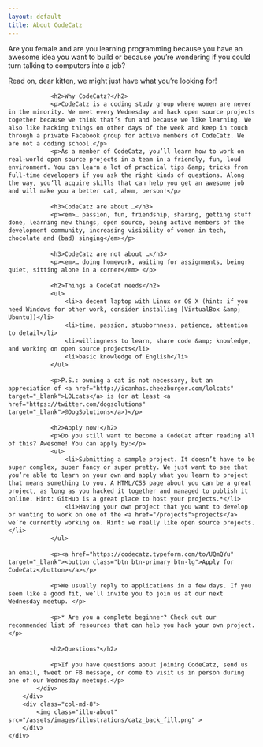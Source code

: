 ```yaml
---
layout: default
title: About CodeCatz
---
```


<div class="container-fluid cover-joinus">
	<div class="row">
		<div class="col-md-12">
			<div class="page-dscr">
				<p>Are you female and are you learning programming because you have an awesome idea you want to build or because you’re wondering if you could turn talking to computers into a job?</p>
				<p>Read on, dear kitten, we might just have what you’re looking for!</p>

				<h2>Why CodeCatz?</h2>
				<p>CodeCatz is a coding study group where women are never in the minority. We meet every Wednesday and hack open source projects together because we think that’s fun and because we like learning. We also like hacking things on other days of the week and keep in touch through a private Facebook group for active members of CodeCatz. We are not a coding school.</p>
				<p>As a member of CodeCatz, you’ll learn how to work on real-world open source projects in a team in a friendly, fun, loud environment. You can learn a lot of practical tips &amp; tricks from full-time developers if you ask the right kinds of questions. Along the way, you’ll acquire skills that can help you get an awesome job and will make you a better cat, ahem, person!</p>

				<h3>CodeCatz are about …</h3>
				<p><em>… passion, fun, friendship, sharing, getting stuff done, learning new things, open source, being active members of the development community, increasing visibility of women in tech, chocolate and (bad) singing</em></p>

				<h3>CodeCatz are not about …</h3>
				<p><em>… doing homework, waiting for assignments, being quiet, sitting alone in a corner</em> </p>

				<h2>Things a CodeCat needs</h2>
				<ul>
					<li>a decent laptop with Linux or OS X (hint: if you need Windows for other work, consider installing [VirtualBox &amp; Ubuntu])</li>
					<li>time, passion, stubbornness, patience, attention to detail</li>
					<li>willingness to learn, share code &amp; knowledge, and working on open source projects</li>
					<li>basic knowledge of English</li>
				</ul>

				<p>P.S.: owning a cat is not necessary, but an appreciation of <a href="http://icanhas.cheezburger.com/lolcats" target="_blank">LOLcats</a> is (or at least <a href="https://twitter.com/dogsolutions" target="_blank">@DogSolutions</a>)</p>

				<h2>Apply now!</h2>
				<p>Do you still want to become a CodeCat after reading all of this? Awesome! You can apply by:</p>
				<ul>
					<li>Submitting a sample project. It doesn’t have to be super complex, super fancy or super pretty. We just want to see that you’re able to learn on your own and apply what you learn to project that means something to you. A HTML/CSS page about you can be a great project, as long as you hacked it together and managed to publish it online. Hint: GitHub is a great place to host your projects.*</li>
					<li>Having your own project that you want to develop or wanting to work on one of the <a href="/projects">projects</a> we’re currently working on. Hint: we really like open source projects.</li>
				</ul>

				<p><a href="https://codecatz.typeform.com/to/UQmQYu" target="_blank"><button class="btn btn-primary btn-lg">Apply for CodeCatz</button></a></p>

				<p>We usually reply to applications in a few days. If you seem like a good fit, we’ll invite you to join us at our next Wednesday meetup. </p>

				<p>* Are you a complete beginner? Check out our recommended list of resources that can help you hack your own project.</p>

				<h2>Questions?</h2>

				<p>If you have questions about joining CodeCatz, send us an email, tweet or FB message, or come to visit us in person during one of our Wednesday meetups.</p>
			</div>
		</div>
		<div class="col-md-8">
			<img class="illu-about" src="/assets/images/illustrations/catz_back_fill.png" >
		</div>
	</div>
</div>
